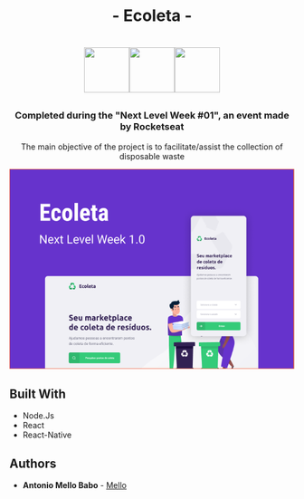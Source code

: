 <h1 align="center" >- Ecoleta -</h1>

<p float="left">
<h1 align="center"><img width="80" height="80" margin-bottom="100" src="https://cdn3.iconfinder.com/data/icons/eco-flat-2/512/Ecology_recycle_recyclingwaste-512.png"><img width="80" height="80" src="https://cdn3.iconfinder.com/data/icons/eco-flat-2/512/Ecology_recycle_recyclingwaste-512.png"><img width="80" height="80" src="https://cdn3.iconfinder.com/data/icons/eco-flat-2/512/Ecology_recycle_recyclingwaste-512.png"></h1>
</p>


<h3 align="center">
  Completed during the "Next Level Week #01", an event made by Rocketseat
</h3>

<p align="center">
  The main objective of the project is to facilitate/assist the collection of disposable waste
</p>

<p align="center">
  <img src="gitImage/imagem.png">
</p>


## Built With

* Node.Js
* React
* React-Native


## Authors

* **Antonio Mello Babo**  - [Mello](https://github.com/MelloTonio)

